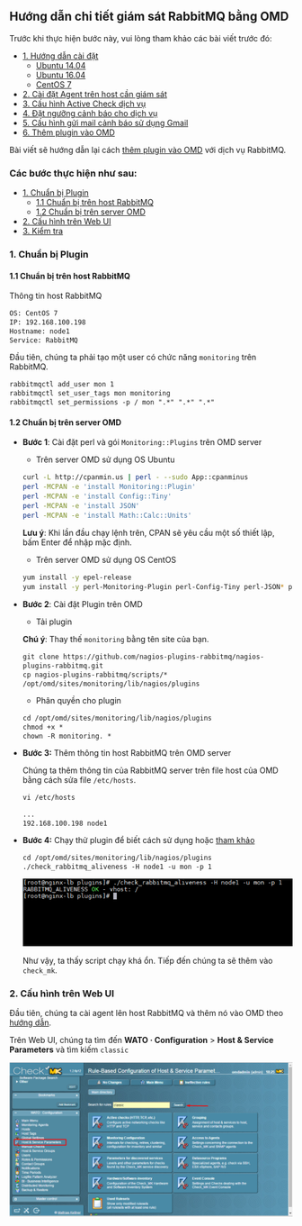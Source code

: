## Hướng dẫn chi tiết giám sát RabbitMQ bằng OMD

Trước khi thực hiện bước này, vui lòng tham khảo các bài viết trước đó: 

- [1. Hướng dẫn cài đặt](../README.md#1)
	- [Ubuntu 14.04](1.3.Setup-OMD-U14.04.md)
	- [Ubuntu 16.04](1.2.Setup-OMD-U16.04.md)
	- [CentOS 7](1.1.Setup-OMD-CentOS7.md)
- [2. Cài đặt Agent trên host cần giám sát](2.Install-agent.md)
- [3. Cấu hình Active Check dịch vụ](3.Active-check.md)
- [4. Đặt ngưỡng cảnh báo cho dịch vụ](4.Set-threshold.md)
- [5. Cấu hình gửi mail cảnh báo sử dụng Gmail](5.Send-Noitify.md)
- [6. Thêm plugin vào OMD](6.Add-plugins.md)

Bài viết sẽ hướng dẫn lại cách [thêm plugin vào OMD](6.Add-plugins.md) với dịch vụ RabbitMQ.

### Các bước thực hiện như sau:

- [1. Chuẩn bị Plugin](#1)
	- [1.1 Chuẩn bị trên host RabbitMQ](1.1)
	- [1.2 Chuẩn bị trên server OMD](#1.2)
- [2. Cấu hình trên Web UI](#2)
- [3. Kiểm tra](#3)

<a name="1" ></a>
### 1. Chuẩn bị Plugin

<a name="1.1" ></a>
#### 1.1 Chuẩn bị trên host RabbitMQ

Thông tin host RabbitMQ

```
OS: CentOS 7
IP: 192.168.100.198
Hostname: node1
Service: RabbitMQ
```

Đầu tiên, chúng ta phải tạo một user có chức năng `monitoring` trên RabbitMQ.

```
rabbitmqctl add_user mon 1
rabbitmqctl set_user_tags mon monitoring
rabbitmqctl set_permissions -p / mon ".*" ".*" ".*" 
```

<a name="1.2" ></a>
#### 1.2 Chuẩn bị trên server OMD

- **Bước 1**: Cài đặt perl và gói `Monitoring::Plugins` trên OMD server

	- Trên server OMD sử dụng OS Ubuntu

	```sh
	curl -L http://cpanmin.us | perl - --sudo App::cpanminus
	perl -MCPAN -e 'install Monitoring::Plugin'
	perl -MCPAN -e 'install Config::Tiny'
	perl -MCPAN -e 'install JSON'
	perl -MCPAN -e 'install Math::Calc::Units'
	```
	**Lưu ý**: Khi lần đầu chạy lệnh trên, CPAN sẽ yêu cầu một số thiết lập, bấm Enter để nhập mặc định.

	- Trên server OMD sử dụng OS CentOS

	```sh
	yum install -y epel-release
	yum install -y perl-Monitoring-Plugin perl-Config-Tiny perl-JSON* perl-Math-Calc-Units
	```
	
- **Bước 2**: Cài đặt Plugin trên OMD
	- Tải plugin
	
	**Chú ý**: Thay thế `monitoring` bằng tên site của bạn.
	
	```
	git clone https://github.com/nagios-plugins-rabbitmq/nagios-plugins-rabbitmq.git
	cp nagios-plugins-rabbitmq/scripts/* /opt/omd/sites/monitoring/lib/nagios/plugins
	```
	
	- Phân quyền cho plugin
	
	```
	cd /opt/omd/sites/monitoring/lib/nagios/plugins
	chmod +x *
	chown -R monitoring. *
	```

- **Bước 3:** Thêm thông tin host RabbitMQ trên OMD server

	Chúng ta thêm thông tin của RabbitMQ server trên file host của OMD bằng cách sửa file `/etc/hosts`.
	
	```
	vi /etc/hosts
	```

	```
	...
	192.168.100.198 node1
	```
	
- **Bước 4:** Chạy thử plugin để biết cách sử dụng hoặc [tham khảo](https://gist.github.com/hoangdh/c86dc9d081882ac116322b45399f0442)

	```
	cd /opt/omd/sites/monitoring/lib/nagios/plugins
	./check_rabbitmq_aliveness -H node1 -u mon -p 1
	```
	
	<img src="../images/25-rb-check-plugin.png" />
	
	Như vậy, ta thấy script chạy khá ổn. Tiếp đến chúng ta sẽ thêm vào `check_mk`.

<a name="2" ></a>
### 2. Cấu hình trên Web UI

Đầu tiên, chúng ta cài agent lên host RabbitMQ và thêm nó vào OMD theo [hướng dẫn](2.Install-agent.md#2-cài-đặt-agent-trên-host-giám-sát).

Trên Web UI, chúng ta tìm đến **WATO · Configuration** > **Host & Service Parameters** và tìm kiếm `classic`

<img src="../images/21-ap-5.png" />
	